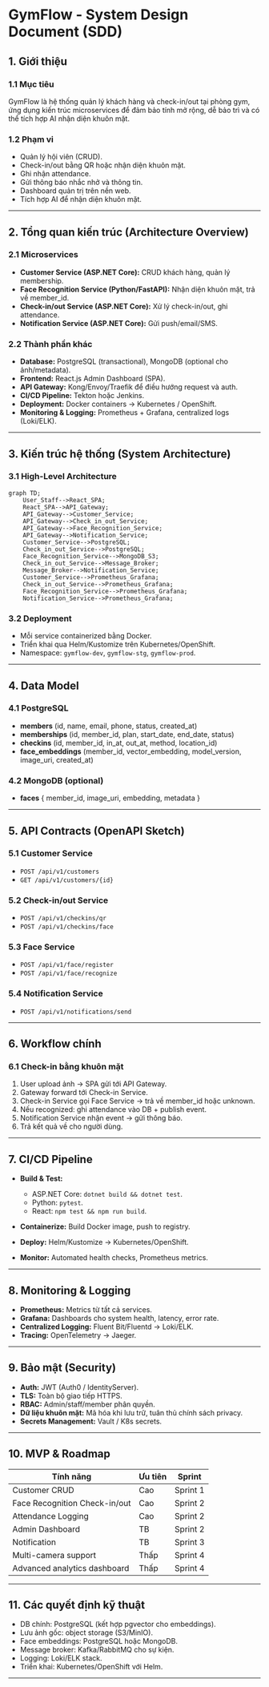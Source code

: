 # GymFlow - System Design Document (SDD)

## 1. Giới thiệu

### 1.1 Mục tiêu

GymFlow là hệ thống quản lý khách hàng và check-in/out tại phòng gym, ứng dụng kiến trúc microservices để đảm bảo tính mở rộng, dễ bảo trì và có thể tích hợp AI nhận diện khuôn mặt.

### 1.2 Phạm vi

- Quản lý hội viên (CRUD).
- Check-in/out bằng QR hoặc nhận diện khuôn mặt.
- Ghi nhận attendance.
- Gửi thông báo nhắc nhở và thông tin.
- Dashboard quản trị trên nền web.
- Tích hợp AI để nhận diện khuôn mặt.

---

## 2. Tổng quan kiến trúc (Architecture Overview)

### 2.1 Microservices

- **Customer Service (ASP.NET Core):** CRUD khách hàng, quản lý membership.
- **Face Recognition Service (Python/FastAPI):** Nhận diện khuôn mặt, trả về member_id.
- **Check-in/out Service (ASP.NET Core):** Xử lý check-in/out, ghi attendance.
- **Notification Service (ASP.NET Core):** Gửi push/email/SMS.

### 2.2 Thành phần khác

- **Database:** PostgreSQL (transactional), MongoDB (optional cho ảnh/metadata).
- **Frontend:** React.js Admin Dashboard (SPA).
- **API Gateway:** Kong/Envoy/Traefik để điều hướng request và auth.
- **CI/CD Pipeline:** Tekton hoặc Jenkins.
- **Deployment:** Docker containers → Kubernetes / OpenShift.
- **Monitoring & Logging:** Prometheus + Grafana, centralized logs (Loki/ELK).

---

## 3. Kiến trúc hệ thống (System Architecture)

### 3.1 High-Level Architecture

```mermaid
graph TD;
    User_Staff-->React_SPA;
    React_SPA-->API_Gateway;
    API_Gateway-->Customer_Service;
    API_Gateway-->Check_in_out_Service;
    API_Gateway-->Face_Recognition_Service;
    API_Gateway-->Notification_Service;
    Customer_Service-->PostgreSQL;
    Check_in_out_Service-->PostgreSQL;
    Face_Recognition_Service-->MongoDB_S3;
    Check_in_out_Service-->Message_Broker;
    Message_Broker-->Notification_Service;
    Customer_Service-->Prometheus_Grafana;
    Check_in_out_Service-->Prometheus_Grafana;
    Face_Recognition_Service-->Prometheus_Grafana;
    Notification_Service-->Prometheus_Grafana;
```

### 3.2 Deployment

- Mỗi service containerized bằng Docker.
- Triển khai qua Helm/Kustomize trên Kubernetes/OpenShift.
- Namespace: `gymflow-dev`, `gymflow-stg`, `gymflow-prod`.

---

## 4. Data Model

### 4.1 PostgreSQL

- **members** (id, name, email, phone, status, created_at)
- **memberships** (id, member_id, plan, start_date, end_date, status)
- **checkins** (id, member_id, in_at, out_at, method, location_id)
- **face_embeddings** (member_id, vector_embedding, model_version, image_uri, created_at)

### 4.2 MongoDB (optional)

- **faces** { member_id, image_uri, embedding, metadata }

---

## 5. API Contracts (OpenAPI Sketch)

### 5.1 Customer Service

- `POST /api/v1/customers`
- `GET /api/v1/customers/{id}`

### 5.2 Check-in/out Service

- `POST /api/v1/checkins/qr`
- `POST /api/v1/checkins/face`

### 5.3 Face Service

- `POST /api/v1/face/register`
- `POST /api/v1/face/recognize`

### 5.4 Notification Service

- `POST /api/v1/notifications/send`

---

## 6. Workflow chính

### 6.1 Check-in bằng khuôn mặt

1. User upload ảnh → SPA gửi tới API Gateway.
2. Gateway forward tới Check-in Service.
3. Check-in Service gọi Face Service → trả về member_id hoặc unknown.
4. Nếu recognized: ghi attendance vào DB + publish event.
5. Notification Service nhận event → gửi thông báo.
6. Trả kết quả về cho người dùng.

---

## 7. CI/CD Pipeline

- **Build & Test:**

  - ASP.NET Core: `dotnet build && dotnet test`.
  - Python: `pytest`.
  - React: `npm test && npm run build`.

- **Containerize:** Build Docker image, push to registry.
- **Deploy:** Helm/Kustomize → Kubernetes/OpenShift.
- **Monitor:** Automated health checks, Prometheus metrics.

---

## 8. Monitoring & Logging

- **Prometheus:** Metrics từ tất cả services.
- **Grafana:** Dashboards cho system health, latency, error rate.
- **Centralized Logging:** Fluent Bit/Fluentd → Loki/ELK.
- **Tracing:** OpenTelemetry → Jaeger.

---

## 9. Bảo mật (Security)

- **Auth:** JWT (Auth0 / IdentityServer).
- **TLS:** Toàn bộ giao tiếp HTTPS.
- **RBAC:** Admin/staff/member phân quyền.
- **Dữ liệu khuôn mặt:** Mã hóa khi lưu trữ, tuân thủ chính sách privacy.
- **Secrets Management:** Vault / K8s secrets.

---

## 10. MVP & Roadmap

| Tính năng                     | Ưu tiên | Sprint   |
| ----------------------------- | ------- | -------- |
| Customer CRUD                 | Cao     | Sprint 1 |
| Face Recognition Check-in/out | Cao     | Sprint 2 |
| Attendance Logging            | Cao     | Sprint 2 |
| Admin Dashboard               | TB      | Sprint 2 |
| Notification                  | TB      | Sprint 3 |
| Multi-camera support          | Thấp    | Sprint 4 |
| Advanced analytics dashboard  | Thấp    | Sprint 4 |

---

## 11. Các quyết định kỹ thuật

- DB chính: PostgreSQL (kết hợp pgvector cho embeddings).
- Lưu ảnh gốc: object storage (S3/MinIO).
- Face embeddings: PostgreSQL hoặc MongoDB.
- Message broker: Kafka/RabbitMQ cho sự kiện.
- Logging: Loki/ELK stack.
- Triển khai: Kubernetes/OpenShift với Helm.

---
